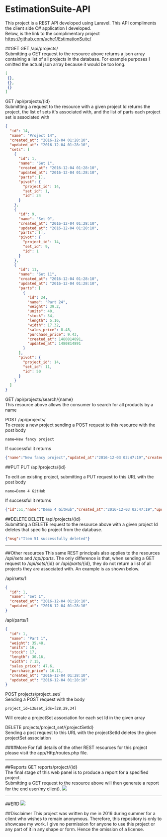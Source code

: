 # EstimationSuite-API
This project is a REST API developed using Laravel. This API compliments the client side C# application I developed.
<br>Below, is the link to the complimentary project
https://github.com/uche1/EstimationSuite/

##GET
GET
/api/projects/<br>
Submitting a GET request to the resource above returns a json array containing a list of all projects in the database.
For example purposes I omitted the actual json array because it would be too long.
```json
[
 {},
 {},
 {}
]
```

GET
/api/projects/{id}<br>
Submitting a request to the resource with a given project Id returns the project,
the list of sets it's associated with, and the list of parts each project set is associated with
```json
{
  "id": 14,
  "name": "Project 14",
  "created_at": "2016-12-04 01:28:10",
  "updated_at": "2016-12-04 01:28:10",
  "sets": [
    {
      "id": 1,
      "name": "Set 1",
      "created_at": "2016-12-04 01:28:10",
      "updated_at": "2016-12-04 01:28:10",
      "parts": [],
      "pivot": {
        "project_id": 14,
        "set_id": 1,
        "id": 24
      }
    },
    {
      "id": 9,
      "name": "Set 9",
      "created_at": "2016-12-04 01:28:10",
      "updated_at": "2016-12-04 01:28:10",
      "parts": [],
      "pivot": {
        "project_id": 14,
        "set_id": 9,
        "id": 1
      }
    },
    {
      "id": 11,
      "name": "Set 11",
      "created_at": "2016-12-04 01:28:10",
      "updated_at": "2016-12-04 01:28:10",
      "parts": [
        {
          "id": 24,
          "name": "Part 24",
          "weight": 39.2,
          "units": 40,
          "stock": 34,
          "length": 5.16,
          "width": 17.32,
          "sales_price": 8.48,
          "purchase_price": 9.43,
          "created_at": 1480814891,
          "updated_at": 1480814891
        }
      ],
      "pivot": {
        "project_id": 14,
        "set_id": 11,
        "id": 50
      }
    }
  ]
}
```

GET
/api/projects/search/{name}<br>
This resource above allows the consumer to search for all products by a name


POST
/api/projects/<br>
To create a new project sending a POST request to this resource with the post body
```text
name=New fancy project
```

If successful it returns
```json
{"name":"New fancy project","updated_at":"2016-12-03 02:47:19","created_at":"2016-12-03 02:47:19","id":51}
```

##PUT
PUT
/api/projects/{id}

To edit an existing project, submitting a PUT request to this URL with the post body

```text
name=Demo 4 GitHub
```

If successful it returns
```json
{"id":51,"name":"Demo 4 GitHub","created_at":"2016-12-03 02:47:19","updated_at":"2016-12-03 02:50:11"}
```

##DELETE
DELETE
/api/projects/{id}<br>
Submitting a DELETE request to the resource above with a given project Id deletes that specific project from the database.

```json
{"msg":"Item 51 successfully deleted"}
```
<hr>

##Other resources
This same REST principals also applies to the resources _/api/sets_ and _/api/parts_. 
The only difference is that, when sending a GET request to  _/api/sets_/{id} or  _/api/parts_/{id}, they do not return a list of all projects they are associated with.
An example is as shown below.

/api/sets/1
```json
{
  "id": 1,
  "name": "Set 1",
  "created_at": "2016-12-04 01:28:10",
  "updated_at": "2016-12-04 01:28:10"
}
```

/api/parts/1
```json
{
  "id": 1,
  "name": "Part 1",
  "weight": 35.48,
  "units": 16,
  "stock": 17,
  "length": 30.16,
  "width": 7.15,
  "sales_price": 47.6,
  "purchase_price": 16.11,
  "created_at": "2016-12-04 01:28:10",
  "updated_at": "2016-12-04 01:28:10"
}
```

POST
projects/project_set/<br>
Sending a POST request with the body
```text
project_id=13&set_ids=[28,29,34]
```
Will create a projectSet association for each set Id in the given array

DELETE
projects/project_set/{projectSetId}<br>
Sending a post request to this URL with the projectSetId deletes the given projectSet association

####More
For full details of the other REST resources for this project please visit the app/Http/routes.php file.

<hr>

##Reports
GET
reports/project/{id}<br>
The final stage of this web panel is to produce a report for a specified project.
<br>Submitting a GET request to the resource above will then generate a report for the end user(my client).
<img src="http://i.imgur.com/sfvOX5w.png">

<hr>

##ERD
<img src="http://i.imgur.com/O0JfNSa.png">

##Disclaimer
This project was written by me in 2016 during summer for a client who wishes to remain anonymous.
Therefore, this repository is only to showcase my work. I give no permission for anyone to use this project or any part of it in any shape or form. Hence the omission of a license.
